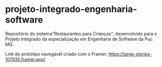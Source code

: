 # projeto-integrado-engenharia-software
Repositório do sistema"Restaurantes para Crianças", desenvolvido para o Projeto Integrado da especialização em Engenharia de Software da Puc MG.

Link do protótipo navegável criado com o Framer: <https://large-stories-107935.framer.app/>
